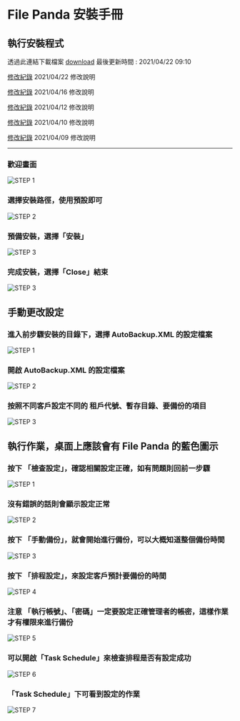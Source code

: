 # File Panda 安裝手冊

## 執行安裝程式
透過此連結下載檔案 [download](/20210422/FilePanda_Install.exe) 最後更新時間 : 2021/04/22 09:10 

[修改紀錄](20210422/readme.md) 2021/04/22 修改說明

[修改紀錄](20210416/readme.md) 2021/04/16 修改說明

[修改紀錄](20210412/readme.md) 2021/04/12 修改說明

[修改紀錄](20210410/readme.md) 2021/04/10 修改說明

[修改紀錄](20210409/readme.md) 2021/04/09 修改說明

------

### 歡迎畫面
![STEP 1](001.PNG)

### 選擇安裝路徑，使用預設即可
![STEP 2](002.PNG)

### 預備安裝，選擇「安裝」
![STEP 3](003.PNG)

### 完成安裝，選擇「Close」結束
![STEP 3](004.PNG)

## 手動更改設定

### 進入前步驟安裝的目錄下，選擇 AutoBackup.XML 的設定檔案
![STEP 1](010.PNG)

### 開啟 AutoBackup.XML 的設定檔案
![STEP 2](011.PNG)

### 按照不同客戶設定不同的 租戶代號、暫存目錄、要備份的項目
![STEP 3](012.PNG)

## 執行作業，桌面上應該會有 File Panda 的藍色圖示

### 按下 「檢查設定」，確認相關設定正確，如有問題則回前一步驟
![STEP 1](020.PNG)

### 沒有錯誤的話則會顯示設定正常
![STEP 2](021.PNG)

### 按下 「手動備份」，就會開始進行備份，可以大概知道整個備份時間
![STEP 3](022.PNG)

### 按下 「排程設定」，來設定客戶預計要備份的時間
![STEP 4](030.PNG)

### 注意 「執行帳號」、「密碼」一定要設定正確管理者的帳密，這樣作業才有權限來進行備份
![STEP 5](031.PNG)

### 可以開啟「Task Schedule」來檢查排程是否有設定成功
![STEP 6](032.PNG)

### 「Task Schedule」下可看到設定的作業
![STEP 7](033.PNG)

